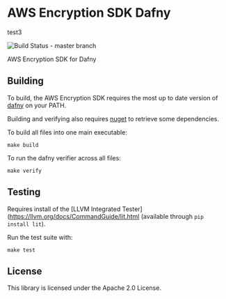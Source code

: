 # AWS Encryption SDK Dafny

test3

![Build Status - master branch](https://codebuild.us-west-2.amazonaws.com/badges?uuid=eyJlbmNyeXB0ZWREYXRhIjoiVmIzeGwwQmY5bXdMQXg2aVBneWtDc3FHSWRHTjYrNnVUem9nNXJFUmY2Rk1yRnJvSjJvK3JCL2RScFRjSVF1UjA1elR3L0xpTVpiNmRZS0RyWjJpTnBFPSIsIml2UGFyYW1ldGVyU3BlYyI6InBBQm1tT1BPNjB3RU9XUS8iLCJtYXRlcmlhbFNldFNlcmlhbCI6MX0%3D&branch=master)

AWS Encryption SDK for Dafny

## Building

To build, the AWS Encryption SDK requires the most up to date version of [dafny](https://github.com/dafny-lang/dafny) on your PATH.

Building and verifying also requires [nuget](https://www.nuget.org/) to retrieve some dependencies.

To build all files into one main executable:

```
make build
```

To run the dafny verifier across all files:

```
make verify
```

## Testing

Requires install of the [LLVM Integrated Tester](https://llvm.org/docs/CommandGuide/lit.html (available through `pip install lit`).

Run the test suite with:

```
make test
```

## License

This library is licensed under the Apache 2.0 License.
